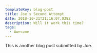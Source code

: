 ```yaml
---
templateKey: blog-post
title: Joe's Second Attempt
date: 2018-10-31T21:16:07.038Z
description: Will it work this time?
tags:
  - Awesome
---
```

This is another blog post submitted by Joe.
